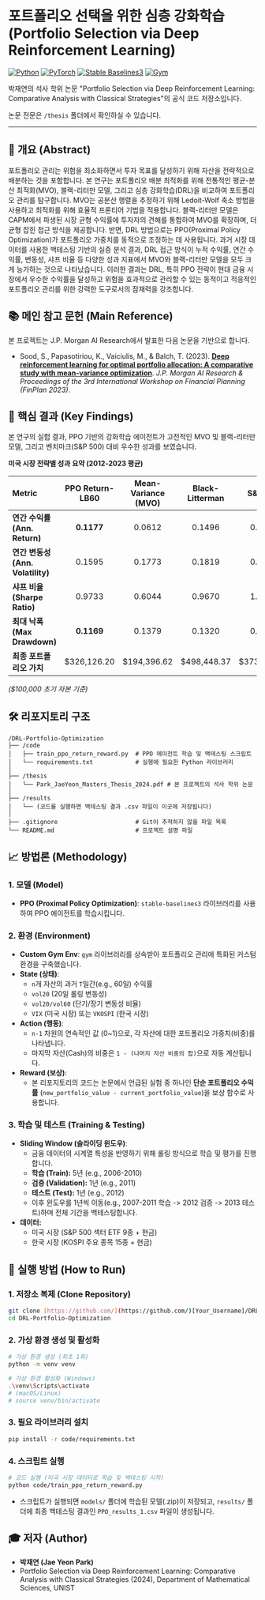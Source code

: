 # 포트폴리오 선택을 위한 심층 강화학습 (Portfolio Selection via Deep Reinforcement Learning)

[![Python](https://img.shields.io/badge/Python-3.9%2B-blue.svg)](https://www.python.org/)
[![PyTorch](https://img.shields.io/badge/PyTorch-2.0%2B-orange.svg)](https://pytorch.org/)
[![Stable Baselines3](https://img.shields.io/badge/Stable_Baselines3-2.0-red.svg)](https://stable-baselines3.readthedocs.io/en/master/)
[![Gym](https://img.shields.io/badge/Gym-0.26.2-green.svg)](https://gymnasium.farama.org/)

박재연의 석사 학위 논문 "Portfolio Selection via Deep Reinforcement Learning: Comparative Analysis with Classical Strategies"의 공식 코드 저장소입니다.

논문 전문은 `/thesis` 폴더에서 확인하실 수 있습니다.

---

## 📜 개요 (Abstract)

포트폴리오 관리는 위험을 최소화하면서 투자 목표를 달성하기 위해 자산을 전략적으로 배분하는 것을 포함합니다. 본 연구는 포트폴리오 배분 최적화를 위해 전통적인 평균-분산 최적화(MVO), 블랙-리터만 모델, 그리고 심층 강화학습(DRL)을 비교하여 포트폴리오 관리를 탐구합니다. MVO는 공분산 행렬을 추정하기 위해 Ledoit-Wolf 축소 방법을 사용하고 최적화를 위해 효율적 프론티어 기법을 적용합니다. 블랙-리터만 모델은 CAPM에서 파생된 시장 균형 수익률에 투자자의 견해를 통합하여 MVO를 확장하며, 더 균형 잡힌 접근 방식을 제공합니다. 반면, DRL 방법으로는 PPO(Proximal Policy Optimization)가 포트폴리오 가중치를 동적으로 조정하는 데 사용됩니다. 과거 시장 데이터를 사용한 백테스팅 기반의 실증 분석 결과, DRL 접근 방식이 누적 수익률, 연간 수익률, 변동성, 샤프 비율 등 다양한 성과 지표에서 MVO와 블랙-리터만 모델을 모두 크게 능가하는 것으로 나타났습니다. 이러한 결과는 DRL, 특히 PPO 전략이 현대 금융 시장에서 우수한 수익률을 달성하고 위험을 효과적으로 관리할 수 있는 동적이고 적응적인 포트폴리오 관리를 위한 강력한 도구로서의 잠재력을 강조합니다.

## 📚 메인 참고 문헌 (Main Reference)

본 프로젝트는 J.P. Morgan AI Research에서 발표한 다음 논문을 기반으로 합니다.

* Sood, S., Papasotiriou, K., Vaiciulis, M., & Balch, T. (2023). **[Deep reinforcement learning for optimal portfolio allocation: A comparative study with mean-variance optimization](https://icaps23.icaps-conference.org/papers/finplan/FinPlan23_paper_4.pdf)**. *J.P. Morgan AI Research & Proceedings of the 3rd International Workshop on Financial Planning (FinPlan 2023)*.
  
## 🚀 핵심 결과 (Key Findings)

본 연구의 실험 결과, PPO 기반의 강화학습 에이전트가 고전적인 MVO 및 블랙-리터만 모델, 그리고 벤치마크(S&P 500) 대비 우수한 성과를 보였습니다.

**미국 시장 전략별 성과 요약 (2012-2023 평균)**

| Metric | PPO Return-LB60 | Mean-Variance (MVO) | Black-Litterman | S&P 500 |
| :--- | :---: | :---: | :---: | :---: |
| **연간 수익률 (Ann. Return)** | **0.1177** | 0.0612 | 0.1496 | 0.1252 |
| **연간 변동성 (Ann. Volatility)** | 0.1595 | 0.1773 | 0.1819 | 0.1539 |
| **샤프 비율 (Sharpe Ratio)** | 0.9733 | 0.6044 | 0.9670 | 1.0912 |
| **최대 낙폭 (Max Drawdown)** | **0.1169** | 0.1379 | 0.1320 | 0.1182 |
| **최종 포트폴리오 가치** | \$326,126.20 | \$194,396.62 | \$498,448.37 | \$373,500.85 |

*($100,000 초기 자본 기준)*

## 🛠️ 리포지토리 구조

```
/DRL-Portfolio-Optimization
├── /code
│   ├── train_ppo_return_reward.py  # PPO 에이전트 학습 및 백테스팅 스크립트
│   └── requirements.txt            # 실행에 필요한 Python 라이브러리
│
├── /thesis
│   └── Park_JaeYeon_Masters_Thesis_2024.pdf # 본 프로젝트의 석사 학위 논문
│
├── /results
│   └── (코드를 실행하면 백테스팅 결과 .csv 파일이 이곳에 저장됩니다)
│
├── .gitignore                      # Git이 추적하지 않을 파일 목록
└── README.md                       # 프로젝트 설명 파일
```

## 📈 방법론 (Methodology)

### 1. 모델 (Model)
* **PPO (Proximal Policy Optimization)**: `stable-baselines3` 라이브러리를 사용하여 PPO 에이전트를 학습시킵니다.

### 2. 환경 (Environment)
* **Custom Gym Env**: `gym` 라이브러리를 상속받아 포트폴리오 관리에 특화된 커스텀 환경을 구축했습니다.
* **State (상태)**:
    * `n`개 자산의 과거 `T`일간(e.g., 60일) 수익률
    * `vol20` (20일 롤링 변동성)
    * `vol20/vol60` (단기/장기 변동성 비율)
    * `VIX` (미국 시장) 또는 `VKOSPI` (한국 시장)
* **Action (행동)**:
    * `n-1` 차원의 연속적인 값 (0~1)으로, 각 자산에 대한 포트폴리오 가중치(비중)를 나타냅니다.
    * 마지막 자산(Cash)의 비중은 `1 - (나머지 자산 비중의 합)`으로 자동 계산됩니다.
* **Reward (보상)**:
    * 본 리포지토리의 코드는 논문에서 언급된 실험 중 하나인 **단순 포트폴리오 수익률** (`new_portfolio_value - current_portfolio_value`)을 보상 함수로 사용합니다.

### 3. 학습 및 테스트 (Training & Testing)
* **Sliding Window (슬라이딩 윈도우)**:
    * 금융 데이터의 시계열 특성을 반영하기 위해 롤링 방식으로 학습 및 평가를 진행합니다.
    * **학습 (Train):** 5년 (e.g., 2006-2010)
    * **검증 (Validation):** 1년 (e.g., 2011)
    * **테스트 (Test):** 1년 (e.g., 2012)
    * 이후 윈도우를 1년씩 이동(e.g., 2007-2011 학습 -> 2012 검증 -> 2013 테스트)하며 전체 기간을 백테스팅합니다.
* **데이터:**
    * 미국 시장 (S&P 500 섹터 ETF 9종 + 현금)
    * 한국 시장 (KOSPI 주요 종목 15종 + 현금)

## 🚀 실행 방법 (How to Run)

### 1. 저장소 복제 (Clone Repository)
```bash
git clone [https://github.com/](https://github.com/)[Your_Username]/DRL-Portfolio-Optimization.git
cd DRL-Portfolio-Optimization
```

### 2. 가상 환경 생성 및 활성화
```bash
# 가상 환경 생성 (최초 1회)
python -m venv venv

# 가상 환경 활성화 (Windows)
.\venv\Scripts\activate
# (macOS/Linux)
# source venv/bin/activate
```

### 3. 필요 라이브러리 설치
```bash
pip install -r code/requirements.txt
```

### 4. 스크립트 실행
```bash
# 코드 실행 (미국 시장 데이터로 학습 및 백테스팅 시작)
python code/train_ppo_return_reward.py
```
* 스크립트가 실행되면 `models/` 폴더에 학습된 모델(.zip)이 저장되고, `results/` 폴더에 최종 백테스팅 결과인 `PPO_results_1.csv` 파일이 생성됩니다.

## 🎓 저자 (Author)

* **박재연 (Jae Yeon Park)**
* Portfolio Selection via Deep Reinforcement Learning: Comparative Analysis with Classical Strategies (2024), Department of Mathematical Sciences, UNIST


